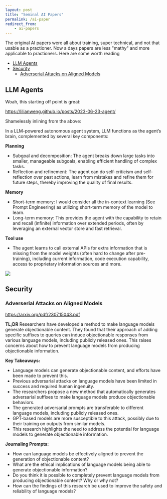 ```yaml
---
layout: post
title: "Seminal AI Papers"
permalink: /ai-paper
redirect_from:
    - ai-papers
---
```



The original AI papers were all about training, super technical, and not that usable as a practioner. Now a days papers are less "mathy" and more applicable to practioners. Here are some worth reading


<!-- prettier-ignore-start -->
<!-- vim-markdown-toc GFM -->

- [LLM Agents](#llm-agents)
- [Security](#security)
    - [Adverserial Attacks on Aligned Models](#adverserial-attacks-on-aligned-models)

<!-- vim-markdown-toc -->
<!-- prettier-ignore-end -->


## LLM Agents

Woah, this starting off point is great:

https://lilianweng.github.io/posts/2023-06-23-agent/

Shamelessly inlining from the above:

In a LLM-powered autonomous agent system, LLM functions as the agent’s brain, complemented by several key components:

**Planning**
* Subgoal and decomposition: The agent breaks down large tasks into smaller, manageable subgoals, enabling efficient handling of complex tasks.
* Reflection and refinement: The agent can do self-criticism and self-reflection over past actions, learn from mistakes and refine them for future steps, thereby improving the quality of final results.

**Memory**
* Short-term memory: I would consider all the in-context learning (See Prompt Engineering) as utilizing short-term memory of the model to learn.
* Long-term memory: This provides the agent with the capability to retain and recall (infinite) information over extended periods, often by leveraging an external vector store and fast retrieval.

**Tool use**
* The agent learns to call external APIs for extra information that is missing from the model weights (often hard to change after pre-training), including current information, code execution capability, access to proprietary information sources and more.

![](https://lilianweng.github.io/posts/2023-06-23-agent/agent-overview.png)




## Security

### Adverserial Attacks on Aligned Models

https://arxiv.org/pdf/2307.15043.pdf

**TL;DR**
Researchers have developed a method to make language models generate objectionable content. They found that their approach of adding specific suffixes to queries can induce objectionable responses from various language models, including publicly released ones. This raises concerns about how to prevent language models from producing objectionable information.

**Key Takeaways:**
- Language models can generate objectionable content, and efforts have been made to prevent this.
- Previous adversarial attacks on language models have been limited in success and required human ingenuity.
- The researchers propose a new method that automatically generates adversarial suffixes to make language models produce objectionable behaviors.
- The generated adversarial prompts are transferable to different language models, including publicly released ones.
- GPT-based models are more susceptible to this attack, possibly due to their training on outputs from similar models.
- This research highlights the need to address the potential for language models to generate objectionable information.

**Journaling Prompts:**
- How can language models be effectively aligned to prevent the generation of objectionable content?
- What are the ethical implications of language models being able to generate objectionable information?
- Do you think it is possible to completely prevent language models from producing objectionable content? Why or why not?
- How can the findings of this research be used to improve the safety and reliability of language models?

